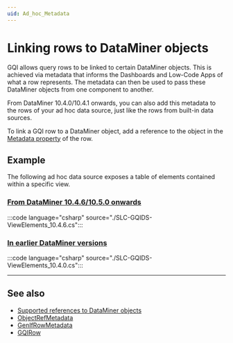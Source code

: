 ```yaml
---
uid: Ad_hoc_Metadata
---
```


# Linking rows to DataMiner objects

GQI allows query rows to be linked to certain DataMiner objects. This is achieved via metadata that informs the Dashboards and Low-Code Apps of what a row represents. The metadata can then be used to pass these DataMiner objects from one component to another.

From DataMiner 10.4.0/10.4.1 onwards, you can also add this metadata to the rows of your ad hoc data source, just like the rows from built-in data sources.

To link a GQI row to a DataMiner object, add a reference to the object in the [Metadata property](xref:GQI_GQIRow#properties) of the row.

## Example

The following ad hoc data source exposes a table of elements contained within a specific view.

### [From DataMiner 10.4.6/10.5.0 onwards](#tab/tabid-2)

:::code language="csharp" source="./SLC-GQIDS-ViewElements_10.4.6.cs":::

### [In earlier DataMiner versions](#tab/tabid-1)

:::code language="csharp" source="./SLC-GQIDS-ViewElements_10.4.0.cs":::

***

## See also

- [Supported references to DataMiner objects](xref:GQI_ObjectRefMetadata#dmaobjectref)
- [ObjectRefMetadata](xref:GQI_ObjectRefMetadata)
- [GenIfRowMetadata](xref:GQI_GenIfRowMetadata)
- [GQIRow](xref:GQI_GQIRow)
